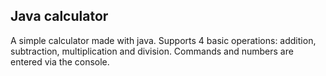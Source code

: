 ## Java calculator

A simple calculator made with java. Supports 4 basic operations: addition, subtraction, multiplication and division. Commands and numbers are entered via the console.
